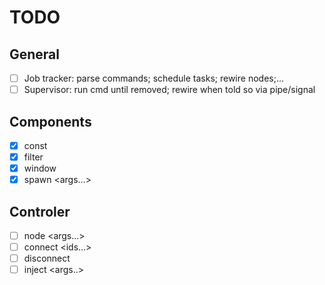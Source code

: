 # TODO

## General
- [ ] Job tracker: parse commands; schedule tasks; rewire nodes;...
- [ ] Supervisor: run cmd until removed; rewire when told so via pipe/signal 

## Components
- [x] const <value>
- [x] filter <column> <operator> <operand> 
- [x] window <column> <operation> <lines>
- [x] spawn <cmd> <args...>

## Controler
- [ ] node <id> <cmd> <args...>
- [ ] connect <id> <ids...>
- [ ] disconnect <id1> <id2>
- [ ] inject <id> <cmd> <args..>